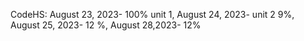 CodeHS: August 23, 2023- 100% unit 1, August 24, 2023- unit 2 9%, August 25, 2023- 12 %, August 28,2023- 12%
